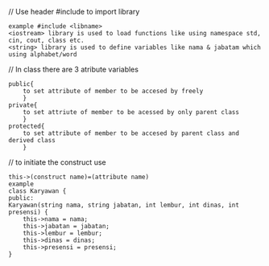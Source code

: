 // Use header #include to import library

    example #include <libname>
    <iostream> library is used to load functions like using namespace std, cin, cout, class etc.
    <string> library is used to define variables like nama & jabatam which using alphabet/word

// In class there are 3 atribute variables
   
    public{
        to set attribute of member to be accesed by freely
        }
    private{
        to set attriute of member to be acessed by only parent class
        }
    protected{
        to set attribute of member to be accesed by parent class and derived class
        } 

// to initiate the construct use

    this->(construct name)=(attribute name)
    example
    class Karyawan {
    public:
    Karyawan(string nama, string jabatan, int lembur, int dinas, int presensi) {
        this->nama = nama;
        this->jabatan = jabatan;
        this->lembur = lembur;
        this->dinas = dinas;
        this->presensi = presensi;
    }